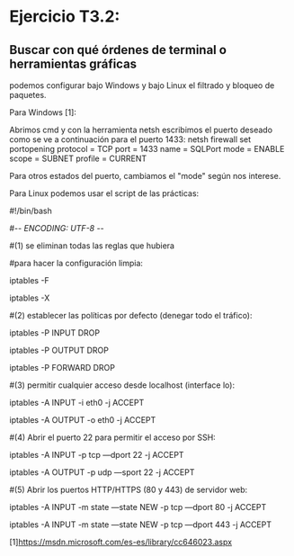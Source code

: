 # Ejercicio T3.2:

## Buscar con qué órdenes de terminal o herramientas gráficas
podemos configurar bajo Windows y bajo Linux el filtrado
y bloqueo de paquetes. 

Para Windows [1]:

Abrimos cmd y con la herramienta netsh escribimos el puerto deseado como se ve a continuación para el puerto 1433:
netsh firewall set portopening protocol = TCP port = 1433 name = SQLPort mode = ENABLE scope = SUBNET profile = CURRENT  

Para otros estados del puerto, cambiamos el "mode" según nos interese.


Para Linux podemos usar el script de las prácticas:

#!/bin/bash

#-*- ENCODING: UTF-8 -*-

#(1) se eliminan todas las reglas que hubiera

#para hacer la configuración limpia:

iptables -F

iptables -X

#(2) establecer las políticas por defecto (denegar todo el tráfico):

iptables -P INPUT DROP

iptables -P OUTPUT DROP

iptables -P FORWARD DROP

#(3) permitir cualquier acceso desde localhost (interface lo):

iptables -A INPUT -i eth0 -j ACCEPT

iptables -A OUTPUT -o eth0 -j ACCEPT

#(4) Abrir el puerto 22 para permitir el acceso por SSH:

iptables -A INPUT -p tcp —dport 22 -j ACCEPT

iptables -A OUTPUT -p udp —sport 22 -j ACCEPT

#(5) Abrir los puertos HTTP/HTTPS (80 y 443) de servidor web:

iptables -A INPUT -m state —state NEW -p tcp —dport 80 -j ACCEPT

iptables -A INPUT -m state —state NEW -p tcp —dport 443 -j ACCEPT

[1]https://msdn.microsoft.com/es-es/library/cc646023.aspx

